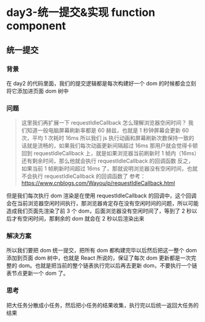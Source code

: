 # day3-统一提交&实现 function component

## 统一提交

### 背景

在 day2 的代码里面，我们的提交逻辑都是每次构建好一个 dom 的时候都会立刻将它添加进页面 dom 树中

### 问题

> 这里我们再扩展一下 requestIdleCallback
> 怎么理解浏览器空闲时间？
> 我们知道一般电脑屏幕刷新率都是 60 赫兹，也就是 1 秒钟屏幕会更新 60 次，平均 1 次耗时 16ms
> 所以我们 js 执行动画和屏幕刷新次数保持一致的话就是流畅的，如果我们每次动画更新间隔超过 16ms 那用户就会觉得卡顿
> 回到 requestIdleCallback 上，就是如果浏览器当前刷新时 1 帧内（16ms）还有剩余时间，那么他就会执行 requestIdleCallback 的回调函数
> 反之，如果当前 1 帧刷新时间超过 16ms 了，那就说明浏览器没有空闲时间，也就不会执行 requestIdleCallback 的回调函数了
> 参考：https://www.cnblogs.com/Wayou/p/requestIdleCallback.html

但是我们每次执行 dom 渲染是在使用 requestIdleCallback 的回调中，这个回调会在当前浏览器空闲时间执行，那浏览器肯定存在没有空闲时间的问题，所以可能造成我们页面先渲染了前 3 个 dom，后面浏览器没有空闲时间了，等到了 2 秒以后才有空闲时间，那剩余的 dom 就会在 2 秒以后渲染出来

### 解决方案

所以我们要把 dom 统一提交，把所有 dom 都构建完毕以后然后把这一整个 dom 添加到页面 dom 树中，也就是 React 所说的，保证了每次 dom 更新都是一次完整的 dom。也就是把当前的整个链表执行完以后再去更新 dom，不要执行一个链表节点更新一个 dom 了。

### 思考

把大任务分散成小任务，然后把小任务的结果收集，执行完以后统一返回大任务的结果
